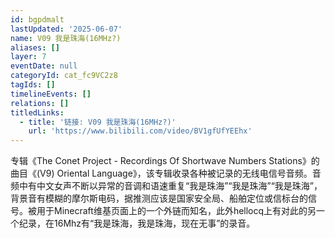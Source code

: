 ```yaml
---
id: bgpdmalt
lastUpdated: '2025-06-07'
name: V09 我是珠海(16MHz?)
aliases: []
layer: 7
eventDate: null
categoryId: cat_fc9VC2z8
tagIds: []
timelineEvents: []
relations: []
titledLinks:
  - title: '链接: V09 我是珠海(16MHz?)'
    url: 'https://www.bilibili.com/video/BV1gfUfYEEhx'
---
```

专辑《The Conet Project - Recordings Of Shortwave Numbers Stations》的曲目《(V9) Oriental Language》，该专辑收录各种被记录的无线电信号音频。音频中有中文女声不断以异常的音调和语速重复“我是珠海”“我是珠海”“我是珠海”，背景音有模糊的摩尔斯电码，据推测应该是国家安全局、船舶定位或信标台的信号。被用于Minecraft维基页面上的一个外链而知名，此外hellocq上有对此的另一个纪录，在16Mhz有“我是珠海，我是珠海，现在无事”的录音。
